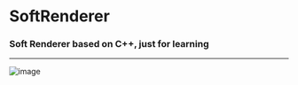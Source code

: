 # SoftRenderer

### Soft Renderer based on C++, just for learning   

----
 
![image](https://user-images.githubusercontent.com/42744891/224948784-2f64a215-c9d2-4302-90ee-ecf64289aae5.png)
